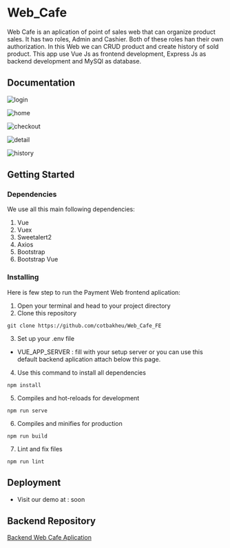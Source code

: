 # Web_Cafe
Web Cafe is an aplication of point of sales web that can organize product sales. It has two roles, Admin and Cashier. Both of these roles han their own authorization. In this Web we can CRUD product and create history of sold product.
This app use Vue Js as frontend development, Express Js as backend development and MySQl as database. 







## Documentation

![login](https://i.ibb.co/M19ZkV9/Screenshot-60.jpg)

![home](https://i.ibb.co/JQvvjT2/Screenshot-56.jpg)

![checkout](https://i.ibb.co/zhsHYBQ/Screenshot-57.jpg)

![detail](https://i.ibb.co/jT5DgTs/Screenshot-58.jpg)

![history](https://i.ibb.co/D9ZfryY/Screenshot-59.jpg)

## Getting Started


### Dependencies

We use all this main following dependencies:

1. Vue
2. Vuex
3. Sweetalert2
4. Axios
5. Bootstrap
6. Bootstrap Vue

### Installing

Here is few step to run the Payment Web frontend aplication:

1. Open your terminal and head to your project directory
2. Clone this repository
```
git clone https://github.com/cotbakheu/Web_Cafe_FE
``` 
3. Set up your .env file
  * VUE_APP_SERVER : fill with your setup server or you can use this default backend aplication attach below this page.

4. Use this command to install all dependencies
```
npm install
```
5. Compiles and hot-reloads for development
```
npm run serve
```
6. Compiles and minifies for production
```
npm run build
```
7. Lint and fix files
```
npm run lint
```

## Deployment
 * Visit our demo at : soon 

## Backend Repository
[Backend Web Cafe Aplication](https://github.com/cotbakheu/WEB_Cafe_BE)

